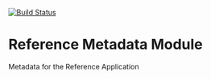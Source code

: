 [![Build Status](https://travis-ci.org/digitalhealthcaresociety/openmrs-module-referencemetadata.svg?branch=master)](https://travis-ci.org/digitalhealthcaresociety/openmrs-module-referencemetadata)

Reference Metadata Module
==========================

Metadata for the Reference Application
